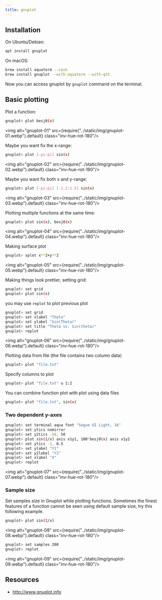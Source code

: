 ```yaml
---
title: gnuplot
---
```


## Installation

On Ubuntu/Debian:
```bash
apt install gnuplot
```

On macOS:
```bash
brew install aquaterm --cask
brew install gnuplot --with-aquaterm --with-qt5
```

Now you can access gnuplot by `gnuplot` command on the terminal.

## Basic plotting

Plot a function:
```bash
gnuplot> plot besj0(x)
```

<img alt="gnuplot-01" src={require("../static/img/gnuplot-01.webp").default} class="inv-hue-rot-180"/>

Maybe you want fix the x-range:
```bash
gnuplot> plot [-pi:pi] sin(x)
```

<img alt="gnuplot-02" src={require("../static/img/gnuplot-02.webp").default} class="inv-hue-rot-180"/>

Maybe you want fix both x and y-range:
```bash
gnuplot> plot [-pi:pi] [-1.2:1.5] sin(x)
```

<img alt="gnuplot-03" src={require("../static/img/gnuplot-03.webp").default} class="inv-hue-rot-180"/>

Plotting multiple functions at the same time:
```bash
gnuplot> plot sin(x), besj0(x)
```

<img alt="gnuplot-04" src={require("../static/img/gnuplot-04.webp").default} class="inv-hue-rot-180"/>

Making surface plot
```bash
gnuplot> splot x**2+y**2
```

<img alt="gnuplot-05" src={require("../static/img/gnuplot-05.webp").default} class="inv-hue-rot-180"/>

Making things look prettier, setting grid:
```bash
gnuplot> set grid
gnuplot> plot sin(x)
```

you may use `replot` to plot previous plot
```bash
gnuplot> set grid
gnuplot> set xlabel "Theta"
gnuplot> set ylabel "Sin(Theta)"
gnuplot> set title "Theta vs. Sin(theta)"
gnuplot> replot
```

<img alt="gnuplot-06" src={require("../static/img/gnuplot-06.webp").default} class="inv-hue-rot-180"/>

Plotting data from file (the file contains two column data)
```bash
gnuplot> plot "file.txt"
```

Specify columns to plot
```bash
gnuplot> plot "file.txt" u 1:2
```

You can combine function plot with plot using data files
```bash
gnuplot> plot "file.txt", sin(x)
```

### Two dependent y-axes
```bash
gnuplot> set terminal aqua font "Segue UI Light, 16"
gnuplot> set ytics nomirror
gnuplot> set y2tics -50, 50
gnuplot> plot sin(1/x) axis x1y1, 100*besj0(x) axis x1y2
gnuplot> set ytics -1, 0.5
gnuplot> set ylabel "Y1"
gnuplot> set y2label "Y2"
gnuplot> set xlabel "X"
gnuplot> replot
```

<img alt="gnuplot-07" src={require("../static/img/gnuplot-07.webp").default} class="inv-hue-rot-180"/>

### Sample size
Set samples size in Gnuplot while plotting functions. Sometimes the finest
features of a function cannot be seen using default sample size, try this
following example.

```bash
gnuplot> plot sin(1/x)
```

<img alt="gnuplot-08" src={require("../static/img/gnuplot-08.webp").default} class="inv-hue-rot-180"/>

```bash
gnuplot> set samples 200
gnuplot> replot
```

<img alt="gnuplot-09" src={require("../static/img/gnuplot-09.webp").default} class="inv-hue-rot-180"/>

## Resources
- http://www.gnuplot.info

